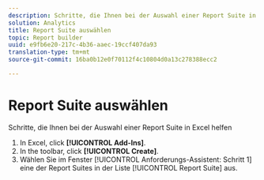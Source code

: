 ```yaml
---
description: Schritte, die Ihnen bei der Auswahl einer Report Suite in Excel helfen
solution: Analytics
title: Report Suite auswählen
topic: Report builder
uuid: e9fb6e20-217c-4b36-aaec-19ccf407da93
translation-type: tm+mt
source-git-commit: 16ba0b12e0f70112f4c10804d0a13c278388ecc2

---
```



# Report Suite auswählen

Schritte, die Ihnen bei der Auswahl einer Report Suite in Excel helfen

1. In Excel, click **[!UICONTROL Add-Ins]**.
1. In the toolbar, click **[!UICONTROL Create]**.
1. Wählen Sie im Fenster [!UICONTROL Anforderungs-Assistent: Schritt 1] eine der Report Suites in der Liste [!UICONTROL Report Suite] aus.
